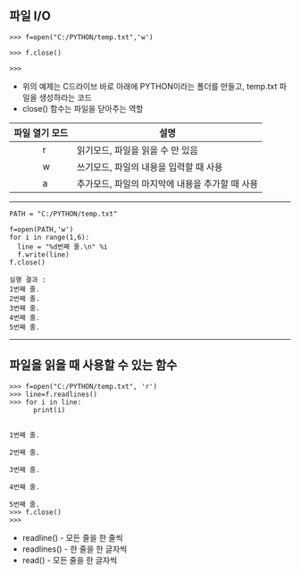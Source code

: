 ## 파일 I/O
~~~
>>> f=open("C:/PYTHON/temp.txt",'w')

>>> f.close()

>>>
~~~
* 위의 예제는 C드라이브 바로 아래에 PYTHON이라는 폴더를 만들고, temp.txt 파일을 생성하라는 코드
* close() 함수는 파일을 닫아주는 역할

| 파일 열기 모드 | 설명 |
| ------ | ------ |
| &nbsp;&nbsp;&nbsp;&nbsp;&nbsp;&nbsp;&nbsp;&nbsp;&nbsp;&nbsp;&nbsp;&nbsp;r | 읽기모드, 파일을 읽을 수 만 있음 |
| &nbsp;&nbsp;&nbsp;&nbsp;&nbsp;&nbsp;&nbsp;&nbsp;&nbsp;&nbsp;&nbsp;&nbsp;w | 쓰기모드, 파일의 내용을 입력할 때 사용|
| &nbsp;&nbsp;&nbsp;&nbsp;&nbsp;&nbsp;&nbsp;&nbsp;&nbsp;&nbsp;&nbsp;&nbsp;a | 추가모드, 파일의 마지막에 내용을 추가할 때 사용|
***

~~~
PATH = "C:/PYTHON/temp.txt"

f=open(PATH,'w')
for i in range(1,6):
  line = "%d번째 줄.\n" %i
  f.write(line)
f.close()
~~~
~~~
실행 결과 : 
1번째 줄.
2번째 줄.
3번째 줄.
4번째 줄.
5번째 줄.
~~~
***
## 파일을 읽을 때 사용할 수 있는 함수
~~~
>>> f=open("C:/PYTHON/temp.txt", 'r')
>>> line=f.readlines()
>>> for i in line:
      print(i)


1번째 줄.

2번째 줄.

3번째 줄.

4번째 줄.

5번째 줄.
>>> f.close()
>>>
~~~
* readline() - 모든 줄을 한 줄씩
* readlines() - 한 줄을 한 글자씩
* read() - 모든 줄을 한 글자씩
